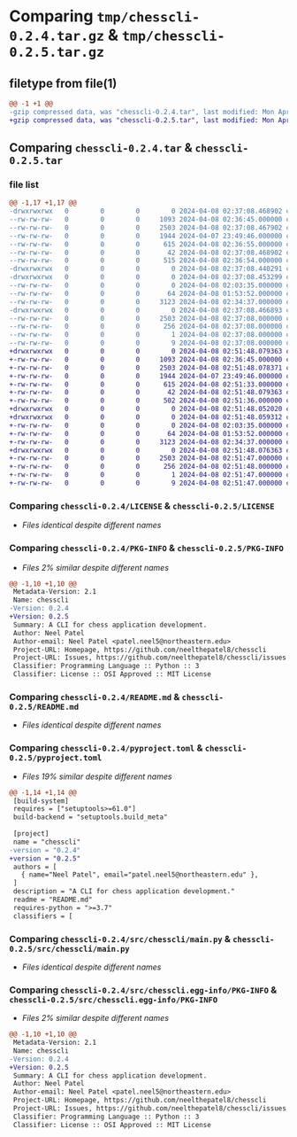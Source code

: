 # Comparing `tmp/chesscli-0.2.4.tar.gz` & `tmp/chesscli-0.2.5.tar.gz`

## filetype from file(1)

```diff
@@ -1 +1 @@
-gzip compressed data, was "chesscli-0.2.4.tar", last modified: Mon Apr  8 02:37:08 2024, max compression
+gzip compressed data, was "chesscli-0.2.5.tar", last modified: Mon Apr  8 02:51:48 2024, max compression
```

## Comparing `chesscli-0.2.4.tar` & `chesscli-0.2.5.tar`

### file list

```diff
@@ -1,17 +1,17 @@
-drwxrwxrwx   0        0        0        0 2024-04-08 02:37:08.468902 chesscli-0.2.4/
--rw-rw-rw-   0        0        0     1093 2024-04-08 02:36:45.000000 chesscli-0.2.4/LICENSE
--rw-rw-rw-   0        0        0     2503 2024-04-08 02:37:08.467902 chesscli-0.2.4/PKG-INFO
--rw-rw-rw-   0        0        0     1944 2024-04-07 23:49:46.000000 chesscli-0.2.4/README.md
--rw-rw-rw-   0        0        0      615 2024-04-08 02:36:55.000000 chesscli-0.2.4/pyproject.toml
--rw-rw-rw-   0        0        0       42 2024-04-08 02:37:08.468902 chesscli-0.2.4/setup.cfg
--rw-rw-rw-   0        0        0      515 2024-04-08 02:36:54.000000 chesscli-0.2.4/setup.py
-drwxrwxrwx   0        0        0        0 2024-04-08 02:37:08.440291 chesscli-0.2.4/src/
-drwxrwxrwx   0        0        0        0 2024-04-08 02:37:08.453299 chesscli-0.2.4/src/chesscli/
--rw-rw-rw-   0        0        0        0 2024-04-08 02:03:35.000000 chesscli-0.2.4/src/chesscli/__init__.py
--rw-rw-rw-   0        0        0       64 2024-04-08 01:53:52.000000 chesscli-0.2.4/src/chesscli/__main__.py
--rw-rw-rw-   0        0        0     3123 2024-04-08 02:34:37.000000 chesscli-0.2.4/src/chesscli/main.py
-drwxrwxrwx   0        0        0        0 2024-04-08 02:37:08.466893 chesscli-0.2.4/src/chesscli.egg-info/
--rw-rw-rw-   0        0        0     2503 2024-04-08 02:37:08.000000 chesscli-0.2.4/src/chesscli.egg-info/PKG-INFO
--rw-rw-rw-   0        0        0      256 2024-04-08 02:37:08.000000 chesscli-0.2.4/src/chesscli.egg-info/SOURCES.txt
--rw-rw-rw-   0        0        0        1 2024-04-08 02:37:08.000000 chesscli-0.2.4/src/chesscli.egg-info/dependency_links.txt
--rw-rw-rw-   0        0        0        9 2024-04-08 02:37:08.000000 chesscli-0.2.4/src/chesscli.egg-info/top_level.txt
+drwxrwxrwx   0        0        0        0 2024-04-08 02:51:48.079363 chesscli-0.2.5/
+-rw-rw-rw-   0        0        0     1093 2024-04-08 02:36:45.000000 chesscli-0.2.5/LICENSE
+-rw-rw-rw-   0        0        0     2503 2024-04-08 02:51:48.078371 chesscli-0.2.5/PKG-INFO
+-rw-rw-rw-   0        0        0     1944 2024-04-07 23:49:46.000000 chesscli-0.2.5/README.md
+-rw-rw-rw-   0        0        0      615 2024-04-08 02:51:33.000000 chesscli-0.2.5/pyproject.toml
+-rw-rw-rw-   0        0        0       42 2024-04-08 02:51:48.079363 chesscli-0.2.5/setup.cfg
+-rw-rw-rw-   0        0        0      502 2024-04-08 02:51:36.000000 chesscli-0.2.5/setup.py
+drwxrwxrwx   0        0        0        0 2024-04-08 02:51:48.052020 chesscli-0.2.5/src/
+drwxrwxrwx   0        0        0        0 2024-04-08 02:51:48.059312 chesscli-0.2.5/src/chesscli/
+-rw-rw-rw-   0        0        0        0 2024-04-08 02:03:35.000000 chesscli-0.2.5/src/chesscli/__init__.py
+-rw-rw-rw-   0        0        0       64 2024-04-08 01:53:52.000000 chesscli-0.2.5/src/chesscli/__main__.py
+-rw-rw-rw-   0        0        0     3123 2024-04-08 02:34:37.000000 chesscli-0.2.5/src/chesscli/main.py
+drwxrwxrwx   0        0        0        0 2024-04-08 02:51:48.076363 chesscli-0.2.5/src/chesscli.egg-info/
+-rw-rw-rw-   0        0        0     2503 2024-04-08 02:51:47.000000 chesscli-0.2.5/src/chesscli.egg-info/PKG-INFO
+-rw-rw-rw-   0        0        0      256 2024-04-08 02:51:48.000000 chesscli-0.2.5/src/chesscli.egg-info/SOURCES.txt
+-rw-rw-rw-   0        0        0        1 2024-04-08 02:51:47.000000 chesscli-0.2.5/src/chesscli.egg-info/dependency_links.txt
+-rw-rw-rw-   0        0        0        9 2024-04-08 02:51:47.000000 chesscli-0.2.5/src/chesscli.egg-info/top_level.txt
```

### Comparing `chesscli-0.2.4/LICENSE` & `chesscli-0.2.5/LICENSE`

 * *Files identical despite different names*

### Comparing `chesscli-0.2.4/PKG-INFO` & `chesscli-0.2.5/PKG-INFO`

 * *Files 2% similar despite different names*

```diff
@@ -1,10 +1,10 @@
 Metadata-Version: 2.1
 Name: chesscli
-Version: 0.2.4
+Version: 0.2.5
 Summary: A CLI for chess application development.
 Author: Neel Patel
 Author-email: Neel Patel <patel.neel5@northeastern.edu>
 Project-URL: Homepage, https://github.com/neelthepatel8/chesscli
 Project-URL: Issues, https://github.com/neelthepatel8/chesscli/issues
 Classifier: Programming Language :: Python :: 3
 Classifier: License :: OSI Approved :: MIT License
```

### Comparing `chesscli-0.2.4/README.md` & `chesscli-0.2.5/README.md`

 * *Files identical despite different names*

### Comparing `chesscli-0.2.4/pyproject.toml` & `chesscli-0.2.5/pyproject.toml`

 * *Files 19% similar despite different names*

```diff
@@ -1,14 +1,14 @@
 [build-system]
 requires = ["setuptools>=61.0"]
 build-backend = "setuptools.build_meta"
 
 [project]
 name = "chesscli"
-version = "0.2.4"
+version = "0.2.5"
 authors = [
   { name="Neel Patel", email="patel.neel5@northeastern.edu" },
 ]
 description = "A CLI for chess application development."
 readme = "README.md"
 requires-python = ">=3.7"
 classifiers = [
```

### Comparing `chesscli-0.2.4/src/chesscli/main.py` & `chesscli-0.2.5/src/chesscli/main.py`

 * *Files identical despite different names*

### Comparing `chesscli-0.2.4/src/chesscli.egg-info/PKG-INFO` & `chesscli-0.2.5/src/chesscli.egg-info/PKG-INFO`

 * *Files 2% similar despite different names*

```diff
@@ -1,10 +1,10 @@
 Metadata-Version: 2.1
 Name: chesscli
-Version: 0.2.4
+Version: 0.2.5
 Summary: A CLI for chess application development.
 Author: Neel Patel
 Author-email: Neel Patel <patel.neel5@northeastern.edu>
 Project-URL: Homepage, https://github.com/neelthepatel8/chesscli
 Project-URL: Issues, https://github.com/neelthepatel8/chesscli/issues
 Classifier: Programming Language :: Python :: 3
 Classifier: License :: OSI Approved :: MIT License
```

